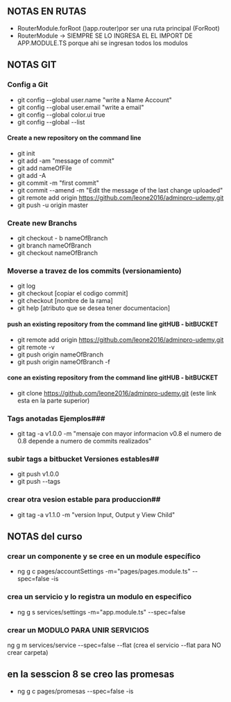 ## NOTAS EN RUTAS
* RouterModule.forRoot ()app.router)por ser una ruta principal (ForRoot)
* RouterModule -> SIEMPRE SE LO INGRESA EL EL IMPORT DE APP.MODULE.TS porque ahi se ingresan todos los modulos
## NOTAS GIT
### Config a Git ###

* git config --global user.name "write a Name Account"
* git config --global user.email "write a email"
* git config --global color.ui true
* git config --global --list

#### Create a new repository on the command line ###

* git init
* git add -am "message of commit"       
* git add nameOfFile                    
* git add -A                            
* git commit -m "first commit"
* git commit --amend -m "Edit the message of the last change uploaded"
* git remote add origin https://github.com/leone2016/adminpro-udemy.git
* git push -u origin master 

### Create new Branchs  ##
* git checkout  - b nameOfBranch         
* git branch nameOfBranch                
* git checkout nameOfBranch      

### Moverse a travez de los commits (versionamiento) ###

* git log
* git checkout [copiar el codigo commit]
* git checkout [nombre de la rama]
* git help [atributo que se desea tener documentacion]        

#### push an existing repository from the command line gitHUB - bitBUCKET ###

* git remote add origin https://github.com/leone2016/adminpro-udemy.git
* git remote -v
* git push origin nameOfBranch
* git push origin nameOfBranch -f

#### cone an existing repository from the command line gitHUB - bitBUCKET ###
* git clone https://github.com/leone2016/adminpro-udemy.git (este link esta en la parte superior)
### Tags anotadas Ejemplos###
* git tag -a v1.0.0 -m "mensaje con mayor informacion v0.8 el numero de 0.8 depende a numero de commits realizados" 

### subir tags a bitbucket Versiones estables##
* git push  v1.0.0
* git push --tags
 ### crear otra vesion estable para produccion## 
* git tag -a v1.1.0 -m "version Input, Output y View Child" 


## NOTAS del curso
### crear un componente y se cree en un module específico 
* ng g c pages/accountSettings -m="pages/pages.module.ts" --spec=false -is
### crea un servicio y lo registra un modulo en especifico
* ng g s services/settings -m="app.module.ts" --spec=false
### crear un MODULO PARA UNIR SERVICIOS ### 

ng g m services/service --spec=false --flat (crea el servicio --flat para NO crear carpeta)

## en la sesscion 8 se creo las promesas 
* ng g c pages/promesas --spec=false -is
